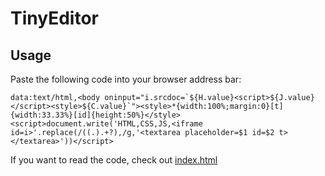 # TinyEditor

## Usage

Paste the following code into your browser address bar:

	data:text/html,<body oninput="i.srcdoc=`${H.value}<script>${J.value}</script><style>${C.value}`"><style>*{width:100%;margin:0}[t]{width:33.33%}[id]{height:50%}</style><script>document.write('HTML,CSS,JS,<iframe id=i>'.replace(/((.).+?),/g,'<textarea placeholder=$1 id=$2 t></textarea>'))</script>


If you want to read the code, check out [index.html](https://github.com/umpox/TinyEditor/blob/master/index.html)